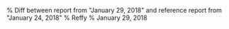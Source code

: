 % Diff between report from "January 29, 2018" and reference report from "January 24, 2018"
% Reffy
% January 29, 2018

